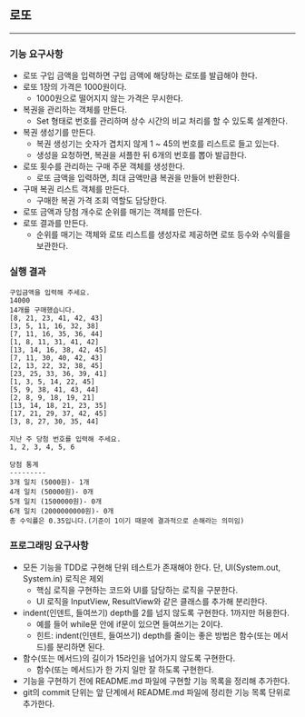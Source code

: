 ## 로또

---

### 기능 요구사항
- 로또 구입 금액을 입력하면 구입 금액에 해당하는 로또를 발급해야 한다.
- 로또 1장의 가격은 1000원이다.
  - 1000원으로 떨어지지 않는 가격은 무시한다.
- 복권을 관리하는 객체를 만든다.
  - Set 형태로 번호를 관리하며 상수 시간의 비교 처리를 할 수 있도록 설계한다.
- 복권 생성기를 만든다.
  - 복권 생성기는 숫자가 겹치지 않게 1 ~ 45의 번호를 리스트로 들고 있는다.
  - 생성을 요청하면, 복권을 셔플한 뒤 6개의 번호를 뽑아 발급한다. 
- 로또 횟수를 관리하는 구매 주문 객체를 생성한다.
  - 로또 금액을 입력하면, 최대 금액만큼 복권을 만들어 반환한다.
- 구매 복권 리스트 객체를 만든다.
  - 구매한 복권 가격 조회 역할도 담당한다.
- 로또 금액과 당첨 개수로 순위를 매기는 객체를 만든다.
- 로또 결과를 만든다.
  - 순위를 매기는 객체와 로또 리스트를 생성자로 제공하면 로또 등수와 수익률을 보관한다.

### 실행 결과
```text
구입금액을 입력해 주세요.
14000
14개를 구매했습니다.
[8, 21, 23, 41, 42, 43]
[3, 5, 11, 16, 32, 38]
[7, 11, 16, 35, 36, 44]
[1, 8, 11, 31, 41, 42]
[13, 14, 16, 38, 42, 45]
[7, 11, 30, 40, 42, 43]
[2, 13, 22, 32, 38, 45]
[23, 25, 33, 36, 39, 41]
[1, 3, 5, 14, 22, 45]
[5, 9, 38, 41, 43, 44]
[2, 8, 9, 18, 19, 21]
[13, 14, 18, 21, 23, 35]
[17, 21, 29, 37, 42, 45]
[3, 8, 27, 30, 35, 44]

지난 주 당첨 번호를 입력해 주세요.
1, 2, 3, 4, 5, 6

당첨 통계
---------
3개 일치 (5000원)- 1개
4개 일치 (50000원)- 0개
5개 일치 (1500000원)- 0개
6개 일치 (2000000000원)- 0개
총 수익률은 0.35입니다.(기준이 1이기 때문에 결과적으로 손해라는 의미임)
```

### 프로그래밍 요구사항
- 모든 기능을 TDD로 구현해 단위 테스트가 존재해야 한다. 단, UI(System.out, System.in) 로직은 제외
  - 핵심 로직을 구현하는 코드와 UI를 담당하는 로직을 구분한다.
  - UI 로직을 InputView, ResultView와 같은 클래스를 추가해 분리한다.
- indent(인덴트, 들여쓰기) depth를 2를 넘지 않도록 구현한다. 1까지만 허용한다.
  - 예를 들어 while문 안에 if문이 있으면 들여쓰기는 2이다.
  - 힌트: indent(인덴트, 들여쓰기) depth를 줄이는 좋은 방법은 함수(또는 메서드)를 분리하면 된다.
- 함수(또는 메서드)의 길이가 15라인을 넘어가지 않도록 구현한다.
  - 함수(또는 메서드)가 한 가지 일만 잘 하도록 구현한다.
- 기능을 구현하기 전에 README.md 파일에 구현할 기능 목록을 정리해 추가한다.
- git의 commit 단위는 앞 단계에서 README.md 파일에 정리한 기능 목록 단위로 추가한다.
